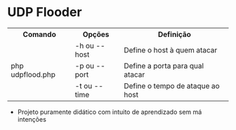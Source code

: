 # UDP Flooder

<table>
	<tr>
		<th>Comando</th>
		<th>Opções</th>
		<th>Definição</th>
	</tr>
	<tr>
		<td rowspan="4">
			php udpflood.php
		</td>
	</tr>
	<tr>
		<td>-h ou --host</td>
		<td>Define o host à quem atacar</td>
	</tr>
	<tr>
		<td>-p ou --port</td>
		<td>Define a porta para qual atacar</td>
	</tr>
	<tr>
		<td>-t ou --time</td>
		<td>Define o tempo de ataque ao host</td>
	</tr>
</table>

<ul>
	<li>Projeto puramente didático com intuito de aprendizado sem má intenções</li>
</ul>
